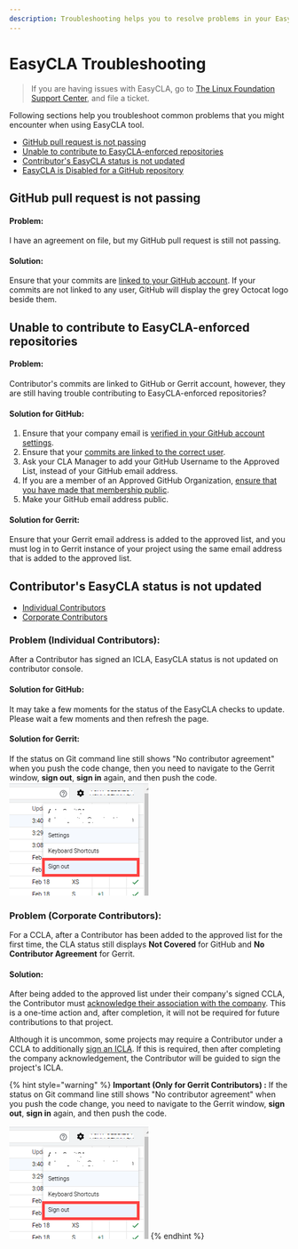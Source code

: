 ```yaml
---
description: Troubleshooting helps you to resolve problems in your EasyCLA implementation.
---
```


# EasyCLA Troubleshooting

> If you are having issues with EasyCLA, go to [The Linux Foundation Support Center](https://jira.linuxfoundation.org/plugins/servlet/theme/portal/4/create/143), and file a ticket.

Following sections help you troubleshoot common problems that you might encounter when using EasyCLA tool.

* [GitHub pull request is not passing](./#github-pull-request-is-not-passing)
* [Unable to contribute to EasyCLA-enforced repositories](./#unable-to-contribute-to-easycla-enforced-repositories)
* [Contributor's EasyCLA status is not updated](./#contributors-easycla-status-is-not-updated)
* ​[EasyCLA is Disabled for a GitHub repository](easycla-is-disabled.md)​

## GitHub pull request is not passing

#### Problem:

I have an agreement on file, but my GitHub pull request is still not passing.

#### Solution:

Ensure that your commits are [linked to your GitHub account](https://docs.github.com/en/github/committing-changes-to-your-project/why-are-my-commits-linked-to-the-wrong-user#commits-are-not-linked-to-any-user). If your commits are not linked to any user, GitHub will display the grey Octocat logo beside them.

## Unable to contribute to EasyCLA-enforced repositories

#### Problem:

Contributor's commits are linked to GitHub or Gerrit account, however, they are still having trouble contributing to EasyCLA-enforced repositories?

#### Solution for GitHub:

1. Ensure that your company email is [verified in your GitHub account settings](https://docs.github.com/en/github/getting-started-with-github/verifying-your-email-address).
2. Ensure that your [commits are linked to the correct user](https://help.github.com/en/github/committing-changes-to-your-project/why-are-my-commits-linked-to-the-wrong-user).
3. Ask your CLA Manager to add your GitHub Username to the Approved List, instead of your GitHub email address.
4. If you are a member of an Approved GitHub Organization, [ensure that you have made that membership public](https://docs.github.com/en/github/setting-up-and-managing-your-github-user-account/publicizing-or-hiding-organization-membership).
5. Make your GitHub email address public.

#### Solution for Gerrit:

Ensure that your Gerrit email address is added to the approved list, and you must log in to Gerrit instance of your project using the same email address that is added to the approved list.

## Contributor's EasyCLA status is not updated

* [Individual Contributors](./#problem-individual-contributors)
* [Corporate Contributors](./#problem-corporate-contributors)

### Problem \(Individual Contributors\):

After a Contributor has signed an ICLA, EasyCLA status is not updated on contributor console.

#### Solution for GitHub:

It may take a few moments for the status of the EasyCLA checks to update. Please wait a few moments and then refresh the page.

#### Solution for Gerrit:

If the status on Git command line still shows "No contributor agreement" when you push the code change, then you need to navigate to the Gerrit window, **sign out**, **sign in** again, and then push the code.  
![](../../../.gitbook/assets/signout-gerrit.png) 

### Problem \(Corporate Contributors\):

For a CCLA, after a Contributor has been added to the approved list for the first time, the CLA status still displays **Not Covered** for GitHub and **No Contributor Agreement** for Gerrit.

#### Solution:

After being added to the approved list under their company's signed CCLA, the Contributor must [acknowledge their association with the company](../../contributors/corporate-contributor.md#acknowledge-company-contribution). This is a one-time action and, after completion, it will not be required for future contributions to that project.

Although it is uncommon, some projects may require a Contributor under a CCLA to additionally [sign an ICLA](../../contributors/corporate-contributor.md#if-you-are-asked-to-sign-icla). If this is required, then after completing the company acknowledgement, the Contributor will be guided to sign the project's ICLA.

{% hint style="warning" %}
**Important \(Only for Gerrit Contributors\) :** If the status on Git command line still shows "No contributor agreement" when you push the code change, you need to navigate to the Gerrit window, **sign out**, **sign in** again, and then push the code.

![](../../../.gitbook/assets/signout-gerrit.png)
{% endhint %}

